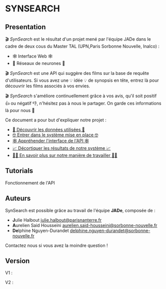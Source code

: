 # **SYNSEARCH**

## Presentation 

:clapper: *SynSearch* est le résultat d'un projet mené par l'équipe JADe dans le cadre de deux cous du Master TAL (UPN,Paris Sorbonne Nouvelle, Inalco) : 
- :spider_web: Interface Web :spider_web:
- :brain: Réseaux de neurones :brain:

:clapper: *SynSearch* est une API qui suggère des films sur la base de requête d'utilisateurs. Si vous avez une :bulb: idée :bulb: de synopsis en tête, entrez là pour découvrir les films associés à vos envies. 

:clapper: *SynSearch* s'améliore continuellement grâce à vos avis, qu'il soit positif :+1: ou négatif :-1:, n'hésitez pas à nous le partager. On garde ces informations là pour nous :shushing_face:	

Ce document a pour but d'expliquer notre projet : 
- [:notebook_with_decorative_cover: Découvrir les données utilisées :notebook_with_decorative_cover:](data.md)
- [:nerd_face: Entrer dans le système mise en place :nerd_face:](systeme.md)
- [:spider_web: Appréhender l'interface de l'API :spider_web:](interface.md)
- [:chart_with_upwards_trend: Décortiquer les résultats de notre système :chart_with_upwards_trend:](evaluation.md)
- [:male_detective: En savoir plus sur notre manière de travailler :male_detective:](methodologie.md)

## Tutorials

Fonctionnement de l'API 


## Auteurs

SynSearch est possible grâce au travail de l'équipe **JADe**, composée de : 
- **J**ulie Halbout <julie.halbout@parisnanterre.fr>
- **A**urelien Said Housseini <aurelien.said-housseini@sorbonne-nouvelle.fr>
- **De**lphine Nguyen-Durandet <delphine.nguyen-durandet@sorbonne-nouvelle.fr>

Contactez nous si vous avez la moindre question ! 

## Version 

V1 :

V2 :


